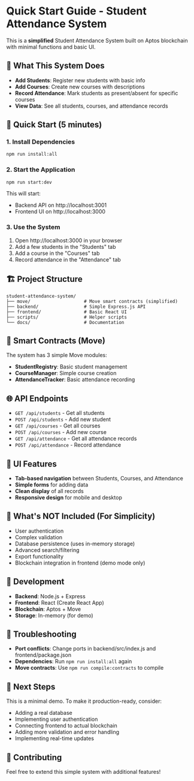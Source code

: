 # Quick Start Guide - Student Attendance System

This is a **simplified** Student Attendance System built on Aptos blockchain with minimal functions and basic UI.

## 🎯 What This System Does

- **Add Students**: Register new students with basic info
- **Add Courses**: Create new courses with descriptions
- **Record Attendance**: Mark students as present/absent for specific courses
- **View Data**: See all students, courses, and attendance records

## 🚀 Quick Start (5 minutes)

### 1. Install Dependencies
```bash
npm run install:all
```

### 2. Start the Application
```bash
npm run start:dev
```

This will start:
- Backend API on http://localhost:3001
- Frontend UI on http://localhost:3000

### 3. Use the System
1. Open http://localhost:3000 in your browser
2. Add a few students in the "Students" tab
3. Add a course in the "Courses" tab
4. Record attendance in the "Attendance" tab

## 🏗️ Project Structure

```
student-attendance-system/
├── move/                    # Move smart contracts (simplified)
├── backend/                 # Simple Express.js API
├── frontend/                # Basic React UI
├── scripts/                 # Helper scripts
└── docs/                    # Documentation
```

## 🔧 Smart Contracts (Move)

The system has 3 simple Move modules:
- **StudentRegistry**: Basic student management
- **CourseManager**: Simple course creation
- **AttendanceTracker**: Basic attendance recording

## 🌐 API Endpoints

- `GET /api/students` - Get all students
- `POST /api/students` - Add new student
- `GET /api/courses` - Get all courses
- `POST /api/courses` - Add new course
- `GET /api/attendance` - Get all attendance records
- `POST /api/attendance` - Record attendance

## 🎨 UI Features

- **Tab-based navigation** between Students, Courses, and Attendance
- **Simple forms** for adding data
- **Clean display** of all records
- **Responsive design** for mobile and desktop

## 🚫 What's NOT Included (For Simplicity)

- User authentication
- Complex validation
- Database persistence (uses in-memory storage)
- Advanced search/filtering
- Export functionality
- Blockchain integration in frontend (demo mode only)

## 🔄 Development

- **Backend**: Node.js + Express
- **Frontend**: React (Create React App)
- **Blockchain**: Aptos + Move
- **Storage**: In-memory (for demo)

## 🐛 Troubleshooting

- **Port conflicts**: Change ports in backend/src/index.js and frontend/package.json
- **Dependencies**: Run `npm run install:all` again
- **Move contracts**: Use `npm run compile:contracts` to compile

## 📝 Next Steps

This is a minimal demo. To make it production-ready, consider:
- Adding a real database
- Implementing user authentication
- Connecting frontend to actual blockchain
- Adding more validation and error handling
- Implementing real-time updates

## 🤝 Contributing

Feel free to extend this simple system with additional features!
